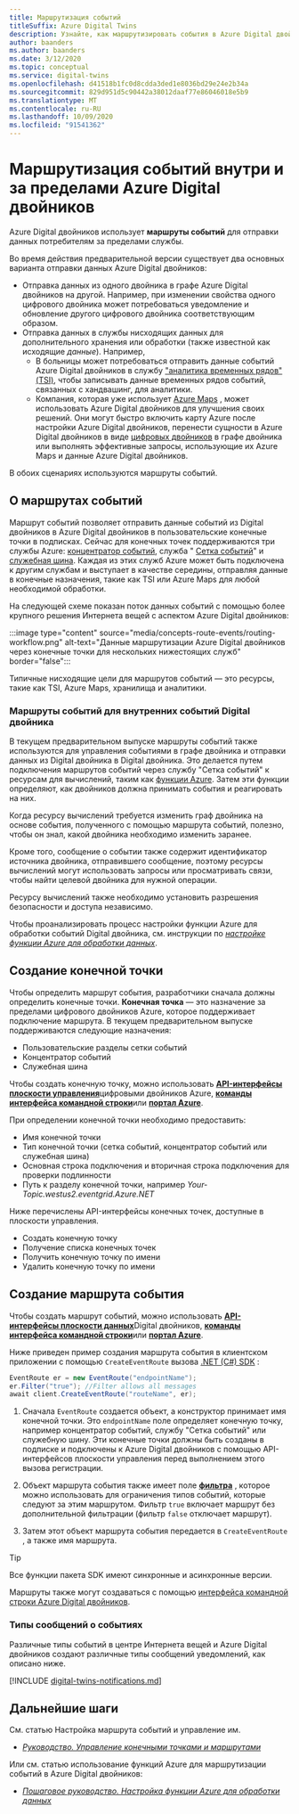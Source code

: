 ```yaml
---
title: Маршрутизация событий
titleSuffix: Azure Digital Twins
description: Узнайте, как маршрутизировать события в Azure Digital двойников и в другие службы Azure.
author: baanders
ms.author: baanders
ms.date: 3/12/2020
ms.topic: conceptual
ms.service: digital-twins
ms.openlocfilehash: d41518b1fc0d8cdda3ded1e8036bd29e24e2b34a
ms.sourcegitcommit: 829d951d5c90442a38012daaf77e86046018e5b9
ms.translationtype: MT
ms.contentlocale: ru-RU
ms.lasthandoff: 10/09/2020
ms.locfileid: "91541362"
---
```

# <a name="route-events-within-and-outside-of-azure-digital-twins"></a>Маршрутизация событий внутри и за пределами Azure Digital двойников

Azure Digital двойников использует **маршруты событий** для отправки данных потребителям за пределами службы. 

Во время действия предварительной версии существует два основных варианта отправки данных Azure Digital двойников:
* Отправка данных из одного двойника в графе Azure Digital двойников на другой. Например, при изменении свойства одного цифрового двойника может потребоваться уведомление и обновление другого цифрового двойника соответствующим образом.
* Отправка данных в службы нисходящих данных для дополнительного хранения или обработки (также известной как исходящие *данные*). Например,
  - В больницы может потребоваться отправить данные событий Azure Digital двойников в службу ["аналитика временных рядов" (TSI)](../time-series-insights/time-series-insights-update-overview.md), чтобы записывать данные временных рядов событий, связанных с хандвашинг, для аналитики.
  - Компания, которая уже использует [Azure Maps](../azure-maps/about-azure-maps.md) , может использовать Azure Digital двойников для улучшения своих решений. Они могут быстро включить карту Azure после настройки Azure Digital двойников, перенести сущности в Azure Digital двойников в виде [цифровых двойников](concepts-twins-graph.md) в графе двойника или выполнять эффективные запросы, использующие их Azure Maps и данные Azure Digital двойников.

В обоих сценариях используются маршруты событий.

## <a name="about-event-routes"></a>О маршрутах событий

Маршрут событий позволяет отправить данные событий из Digital двойников в Azure Digital двойников в пользовательские конечные точки в подписках. Сейчас для конечных точек поддерживаются три службы Azure: [концентратор событий](../event-hubs/event-hubs-about.md), служба " [Сетка событий](../event-grid/overview.md)" и [служебная шина](../service-bus-messaging/service-bus-messaging-overview.md). Каждая из этих служб Azure может быть подключена к другим службам и выступает в качестве середины, отправляя данные в конечные назначения, такие как TSI или Azure Maps для любой необходимой обработки.

На следующей схеме показан поток данных событий с помощью более крупного решения Интернета вещей с аспектом Azure Digital двойников:

:::image type="content" source="media/concepts-route-events/routing-workflow.png" alt-text="Данные маршрутизации Azure Digital двойников через конечные точки для нескольких нижестоящих служб" border="false":::

Типичные нисходящие цели для маршрутов событий — это ресурсы, такие как TSI, Azure Maps, хранилища и аналитики.

### <a name="event-routes-for-internal-digital-twin-events"></a>Маршруты событий для внутренних событий Digital двойника

В текущем предварительном выпуске маршруты событий также используются для управления событиями в графе двойника и отправки данных из Digital двойника в Digital двойника. Это делается путем подключения маршрутов событий через службу "Сетка событий" к ресурсам для вычислений, таким как [функции Azure](../azure-functions/functions-overview.md). Затем эти функции определяют, как двойников должна принимать события и реагировать на них. 

Когда ресурсу вычислений требуется изменить граф двойника на основе события, полученного с помощью маршрута событий, полезно, чтобы он знал, какой двойника необходимо изменить заранее. 

Кроме того, сообщение о событии также содержит идентификатор источника двойника, отправившего сообщение, поэтому ресурсы вычислений могут использовать запросы или просматривать связи, чтобы найти целевой двойника для нужной операции. 

Ресурсу вычислений также необходимо установить разрешения безопасности и доступа независимо.

Чтобы проанализировать процесс настройки функции Azure для обработки событий Digital двойника, см. инструкции по [*настройке функции Azure для обработки данных*](how-to-create-azure-function.md).

## <a name="create-an-endpoint"></a>Создание конечной точки

Чтобы определить маршрут события, разработчики сначала должны определить конечные точки. **Конечная точка** — это назначение за пределами цифрового двойников Azure, которое поддерживает подключение маршрута. В текущем предварительном выпуске поддерживаются следующие назначения:
* Пользовательские разделы сетки событий
* Концентратор событий
* Служебная шина

Чтобы создать конечную точку, можно использовать [**API-интерфейсы плоскости управления**](how-to-manage-routes-apis-cli.md#create-an-endpoint-for-azure-digital-twins)цифровыми двойников Azure, [**команды интерфейса командной строки**](how-to-manage-routes-apis-cli.md#manage-endpoints-and-routes-with-cli)или [**портал Azure**](how-to-manage-routes-portal.md#create-an-endpoint-for-azure-digital-twins). 

При определении конечной точки необходимо предоставить:
* Имя конечной точки
* Тип конечной точки (сетка событий, концентратор событий или служебная шина)
* Основная строка подключения и вторичная строка подключения для проверки подлинности 
* Путь к разделу конечной точки, например *Your-Topic.westus2.eventgrid.Azure.NET*

Ниже перечислены API-интерфейсы конечных точек, доступные в плоскости управления.
* Создать конечную точку
* Получение списка конечных точек
* Получить конечную точку по имени
* Удалить конечную точку по имени

## <a name="create-an-event-route"></a>Создание маршрута события
 
Чтобы создать маршрут событий, можно использовать [**API-интерфейсы плоскости данных**](how-to-manage-routes-apis-cli.md#create-an-event-route)Digital двойников, [**команды интерфейса командной строки**](how-to-manage-routes-apis-cli.md#manage-endpoints-and-routes-with-cli)или [**портал Azure**](how-to-manage-routes-portal.md#create-an-event-route). 

Ниже приведен пример создания маршрута события в клиентском приложении с помощью `CreateEventRoute` вызова [.NET (C#) SDK](how-to-use-apis-sdks.md) : 

```csharp
EventRoute er = new EventRoute("endpointName");
er.Filter("true"); //Filter allows all messages
await client.CreateEventRoute("routeName", er);
```

1. Сначала `EventRoute` создается объект, а конструктор принимает имя конечной точки. Это `endpointName` поле определяет конечную точку, например концентратор событий, службу "Сетка событий" или служебную шину. Эти конечные точки должны быть созданы в подписке и подключены к Azure Digital двойников с помощью API-интерфейсов плоскости управления перед выполнением этого вызова регистрации.

2. Объект маршрута события также имеет поле [**фильтра**](./how-to-manage-routes-apis-cli.md#filter-events) , которое можно использовать для ограничения типов событий, которые следуют за этим маршрутом. Фильтр `true` включает маршрут без дополнительной фильтрации (фильтр `false` отключает маршрут). 

3. Затем этот объект маршрута события передается в `CreateEventRoute` , а также имя маршрута.

> [!TIP]
> Все функции пакета SDK имеют синхронные и асинхронные версии.

Маршруты также могут создаваться с помощью [интерфейса командной строки Azure Digital двойников](how-to-use-cli.md).

### <a name="types-of-event-messages"></a>Типы сообщений о событиях

Различные типы событий в центре Интернета вещей и Azure Digital двойников создают различные типы сообщений уведомлений, как описано ниже.

[!INCLUDE [digital-twins-notifications.md](../../includes/digital-twins-notifications.md)]

## <a name="next-steps"></a>Дальнейшие шаги

См. статью Настройка маршрута событий и управление им.
* [*Руководство. Управление конечными точками и маршрутами*](how-to-manage-routes-apis-cli.md)

Или см. статью использование функций Azure для маршрутизации событий в Azure Digital двойников:
* [*Пошаговое руководство. Настройка функции Azure для обработки данных*](how-to-create-azure-function.md)